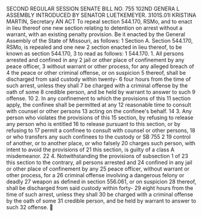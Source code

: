 SECOND REGULAR SESSION
SENATE BILL NO. 755
102ND GENERA L ASSEMBLY
INTRODUCED BY SENATOR LUETKEMEYER.
3101S.01I KRISTINA MARTIN, Secretary
AN ACT
To repeal section 544.170, RSMo, and to enact in lieu thereof one new section relating to detention
on arrest without a warrant, with an existing penalty provision.
Be it enacted by the General Assembly of the State of Missouri, as follows:
1 Section A. Section 544.170, RSMo, is repealed and one new
2 section enacted in lieu thereof, to be known as section 544.170,
3 to read as follows:
1 544.170. 1. All persons arrested and confined in any
2 jail or other place of confinement by any peace officer,
3 without warrant or other process, for any alleged breach of
4 the peace or other criminal offense, or on suspicion
5 thereof, shall be discharged from said custody within twenty-
6 four hours from the time of such arrest, unless they shall
7 be charged with a criminal offense by the oath of some
8 credible person, and be held by warrant to answer to such
9 offense.
10 2. In any confinement to which the provisions of this
11 section apply, the confinee shall be permitted at any
12 reasonable time to consult with counsel or other persons
13 acting on the confinee's behalf.
14 3. Any person who violates the provisions of this
15 section, by refusing to release any person who is entitled
16 to release pursuant to this section, or by refusing to
17 permit a confinee to consult with counsel or other persons,
18 or who transfers any such confinees to the custody or
SB 755 2
19 control of another, or to another place, or who falsely
20 charges such person, with intent to avoid the provisions of
21 this section, is guilty of a class A misdemeanor.
22 4. Notwithstanding the provisions of subsection 1 of
23 this section to the contrary, all persons arrested and
24 confined in any jail or other place of confinement by any
25 peace officer, without warrant or other process, for a
26 criminal offense involving a dangerous felony or deadly
27 weapon as defined in section 556.061, or on suspicion
28 thereof, shall be discharged from said custody within forty-
29 eight hours from the time of such arrest, unless they shall
30 be charged with a criminal offense by the oath of some
31 credible person, and be held by warrant to answer to such
32 offense.
